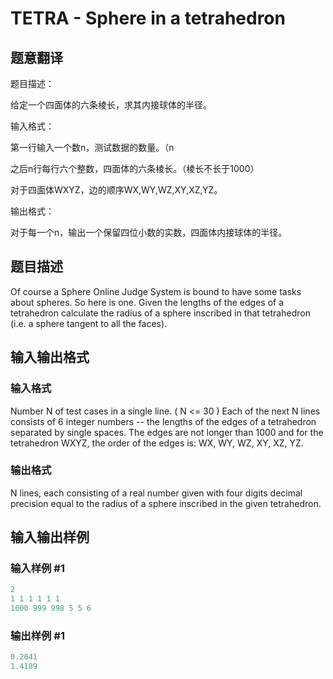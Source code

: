 # TETRA - Sphere in a tetrahedron

## 题意翻译

题目描述：

给定一个四面体的六条棱长，求其内接球体的半径。

输入格式：

第一行输入一个数n，测试数据的数量。（n

之后n行每行六个整数，四面体的六条棱长。（棱长不长于1000）

对于四面体WXYZ，边的顺序WX,WY,WZ,XY,XZ,YZ。

输出格式：

对于每一个n，输出一个保留四位小数的实数，四面体内接球体的半径。

## 题目描述

 Of course a Sphere Online Judge System is bound to have some tasks about spheres. So here is one. Given the lengths of the edges of a tetrahedron calculate the radius of a sphere inscribed in that tetrahedron (i.e. a sphere tangent to all the faces).

## 输入输出格式

### 输入格式

 Number N of test cases in a single line. ( N <= 30 ) Each of the next N lines consists of 6 integer numbers -- the lengths of the edges of a tetrahedron separated by single spaces. The edges are not longer than 1000 and for the tetrahedron WXYZ, the order of the edges is: WX, WY, WZ, XY, XZ, YZ.

### 输出格式

 N lines, each consisting of a real number given with four digits decimal precision equal to the radius of a sphere inscribed in the given tetrahedron.

## 输入输出样例

### 输入样例 #1

```cpp
2
1 1 1 1 1 1
1000 999 998 5 5 6
```


### 输出样例 #1

```cpp
0.2041
1.4189
```


